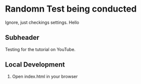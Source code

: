 # Randomn Test being conducted 

Ignore, just checkings settings. Hello

## Subheader 

Testing for the tutorial on YouTube. 
 
 ## Local Development

 1. Open index.html in your browser